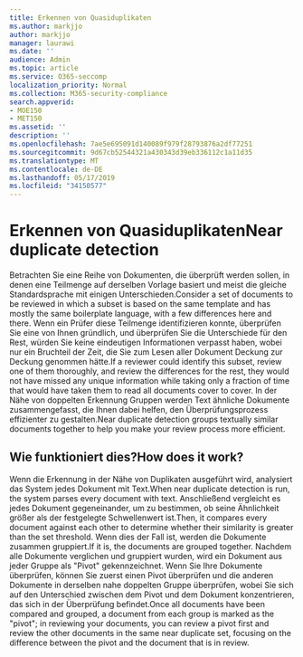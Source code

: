 ```yaml
---
title: Erkennen von Quasiduplikaten
ms.author: markjjo
author: markjjo
manager: laurawi
ms.date: ''
audience: Admin
ms.topic: article
ms.service: O365-seccomp
localization_priority: Normal
ms.collection: M365-security-compliance
search.appverid:
- MOE150
- MET150
ms.assetid: ''
description: ''
ms.openlocfilehash: 7ae5e695091d140089f979f28793876a2df77251
ms.sourcegitcommit: 9d67cb52544321a430343d39eb336112c1a11d35
ms.translationtype: MT
ms.contentlocale: de-DE
ms.lasthandoff: 05/17/2019
ms.locfileid: "34150577"
---
```

# <a name="near-duplicate-detection"></a><span data-ttu-id="0d941-102">Erkennen von Quasiduplikaten</span><span class="sxs-lookup"><span data-stu-id="0d941-102">Near duplicate detection</span></span>

<span data-ttu-id="0d941-103">Betrachten Sie eine Reihe von Dokumenten, die überprüft werden sollen, in denen eine Teilmenge auf derselben Vorlage basiert und meist die gleiche Standardsprache mit einigen Unterschieden.</span><span class="sxs-lookup"><span data-stu-id="0d941-103">Consider a set of documents to be reviewed in which a subset is based on the same template and has mostly the same boilerplate language, with a few differences here and there.</span></span> <span data-ttu-id="0d941-104">Wenn ein Prüfer diese Teilmenge identifizieren konnte, überprüfen Sie eine von Ihnen gründlich, und überprüfen Sie die Unterschiede für den Rest, würden Sie keine eindeutigen Informationen verpasst haben, wobei nur ein Bruchteil der Zeit, die Sie zum Lesen aller Dokument Deckung zur Deckung genommen hätte.</span><span class="sxs-lookup"><span data-stu-id="0d941-104">If a reviewer could identify this subset, review one of them thoroughly, and review the differences for the rest, they would not have missed any unique information while taking only a fraction of time that would have taken them to read all documents cover to cover.</span></span> <span data-ttu-id="0d941-105">In der Nähe von doppelten Erkennung Gruppen werden Text ähnliche Dokumente zusammengefasst, die Ihnen dabei helfen, den Überprüfungsprozess effizienter zu gestalten.</span><span class="sxs-lookup"><span data-stu-id="0d941-105">Near duplicate detection groups textually similar documents together to help you make your review process more efficient.</span></span>

## <a name="how-does-it-work"></a><span data-ttu-id="0d941-106">Wie funktioniert dies?</span><span class="sxs-lookup"><span data-stu-id="0d941-106">How does it work?</span></span>

<span data-ttu-id="0d941-107">Wenn die Erkennung in der Nähe von Duplikaten ausgeführt wird, analysiert das System jedes Dokument mit Text.</span><span class="sxs-lookup"><span data-stu-id="0d941-107">When near duplicate detection is run, the system parses every document with text.</span></span> <span data-ttu-id="0d941-108">Anschließend vergleicht es jedes Dokument gegeneinander, um zu bestimmen, ob seine Ähnlichkeit größer als der festgelegte Schwellenwert ist.</span><span class="sxs-lookup"><span data-stu-id="0d941-108">Then, it compares every document against each other to determine whether their similarity is greater than the set threshold.</span></span> <span data-ttu-id="0d941-109">Wenn dies der Fall ist, werden die Dokumente zusammen gruppiert.</span><span class="sxs-lookup"><span data-stu-id="0d941-109">If it is, the documents are grouped together.</span></span> <span data-ttu-id="0d941-110">Nachdem alle Dokumente verglichen und gruppiert wurden, wird ein Dokument aus jeder Gruppe als "Pivot" gekennzeichnet. Wenn Sie Ihre Dokumente überprüfen, können Sie zuerst einen Pivot überprüfen und die anderen Dokumente in derselben nahe doppelten Gruppe überprüfen, wobei Sie sich auf den Unterschied zwischen dem Pivot und dem Dokument konzentrieren, das sich in der Überprüfung befindet.</span><span class="sxs-lookup"><span data-stu-id="0d941-110">Once all documents have been compared and grouped, a document from each group is marked as the "pivot"; in reviewing your documents, you can review a pivot first and review the other documents in the same near duplicate set, focusing on the difference between the pivot and the document that is in review.</span></span>